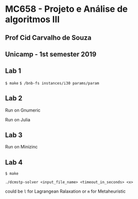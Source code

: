 # MC658 - Projeto e Análise de algoritmos III 
## Prof Cid Carvalho de Souza
## Unicamp - 1st semester 2019 


## Lab 1

`$ make`
`$ /bnb-fs instances/i30 params/param`

## Lab 2

Run on Gnumeric

Run on Julia


## Lab 3

Run on Minizinc


## Lab 4

`$ make`

`./dcmstp-solver <input_file_name> <timeout_in_seconds> <x>`

<x> could be `l` for Lagrangean Ralaxation or `m` for Metaheuristic
